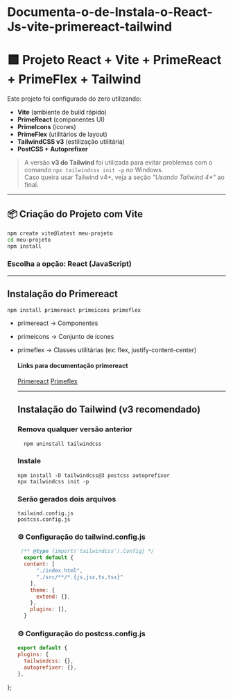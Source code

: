# Documenta-o-de-Instala-o-React-Js-vite-primereact-tailwind

# 🟦 Projeto React + Vite + PrimeReact + PrimeFlex + Tailwind

Este projeto foi configurado do zero utilizando:

- **Vite** (ambiente de build rápido)
- **PrimeReact** (componentes UI)
- **PrimeIcons** (ícones)
- **PrimeFlex** (utilitários de layout)
- **TailwindCSS v3** (estilização utilitária)
- **PostCSS + Autoprefixer**

> A versão **v3 do Tailwind** foi utilizada para evitar problemas com o comando `npx tailwindcss init -p` no Windows.  
> Caso queira usar Tailwind v4+, veja a seção *"Usando Tailwind 4+"* ao final.

---

## 📦 Criação do Projeto com Vite

```bash
npm create vite@latest meu-projeto
cd meu-projeto
npm install

```
### Escolha a opção: React (JavaScript)

---
## Instalação do Primereact

```
npm install primereact primeicons primeflex

```
- primereact → Componentes

- primeicons → Conjunto de ícones

- primeflex → Classes utilitárias (ex: flex, justify-content-center)

  #### Links para documentação primereact
  
  [Primereact](https://primereact.org/)
  [Primeflex](https://primeflex.org/)

  ---

  ## Instalação do Tailwind (v3 recomendado)

  ### Remova qualquer versão anterior
  ```
    npm uninstall tailwindcss

  ```
  ### Instale 
  ```
  npm install -D tailwindcss@3 postcss autoprefixer
  npx tailwindcss init -p

  ```
  ### Serão gerados dois arquivos

  ```
  tailwind.config.js
  postcss.config.js
  ```
  ### ⚙️ Configuração do tailwind.config.js
  ```javascript
   /** @type {import('tailwindcss').Config} */
    export default {
    content: [
        "./index.html",
        "./src/**/*.{js,jsx,ts,tsx}"
      ],
      theme: {
        extend: {},
      },
      plugins: [],
    }

  ```
  ### ⚙️ Configuração do postcss.config.js
  ```javascript
  export default {
  plugins: {
    tailwindcss: {},
    autoprefixer: {},
  },
};
  ```

    
